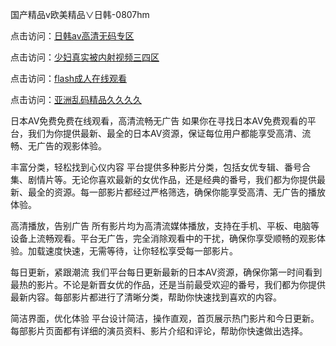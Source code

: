 国产精品v欧美精品∨日韩-0807hm

点击访问：<a href="https://heiliaozj3tjd.pages.dev">日韩av高清无码专区</a>

点击访问：<a href="https://heiliaoxwd5i8.pages.dev">少妇真实被内射视频三四区</a>

点击访问：<a href="https://heiliaoxqkkct.pages.dev">flash成人在线观看</a>

点击访问：<a href="https://rtj-3zo.pages.dev/">亚洲乱码精品久久久久</a>

日本AV免费免费在线观看，高清流畅无广告
如果你在寻找日本AV免费观看的平台，我们为你提供最新、最全的日本AV资源，保证每位用户都能享受高清、流畅、无广告的观影体验。

丰富分类，轻松找到心仪内容
平台提供多种影片分类，包括女优专辑、番号合集、剧情片等。无论你喜欢最新的女优作品，还是经典的番号，我们都为你提供最新、最全的资源。每一部影片都经过严格筛选，确保你能享受高清、无广告的播放体验。

高清播放，告别广告
所有影片均为高清流媒体播放，支持在手机、平板、电脑等设备上流畅观看。平台无广告，完全消除观看中的干扰，确保你享受顺畅的观影体验。加载速度快速，无需等待，让你轻松享受每一部影片。

每日更新，紧跟潮流
我们平台每日更新最新的日本AV资源，确保你第一时间看到最热的影片。不论是新晋女优的作品，还是当前最受欢迎的番号，我们都为你提供最新内容。每部影片都进行了清晰分类，帮助你快速找到喜欢的内容。

简洁界面，优化体验
平台设计简洁，操作直观，首页展示热门影片和今日更新。每部影片页面都有详细的演员资料、影片介绍和评论，帮助你快速做出选择。


<span style="display:none;">[Canonical link](https://github.com/hdd452/98448 ）</span>
